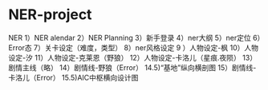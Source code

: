 # NER-project
NER
1）NER alendar
2）NER Planning
3）新手登录
4）ner大纲
5）ner定位
6）Error态
7）关卡设定（难度，类型）
8）ner风格设定
9 ）人物设定-枫
10）人物设定-汐
11）人物设定-克莱恩（野狼）
12）人物设定-卡洛儿（星痕.夜陨）
13）剧情主线（略）
14）剧情线-野狼（Error）
  14.5)“基地”纵向横剖图
15）剧情线-卡洛儿（Error）
  15.5)AIC中枢横向设计图
